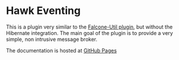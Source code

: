 Hawk Eventing
===============

This is a plugin very similar to the [Falcone-Util plugin](http://grails.org/plugin/falcone-util), but without the Hibernate integration. 
The main goal of the plugin is to provide a very simple, non intrusive message broker.

The documentation is hosted at [GitHub Pages](http://multi-tenant.github.com/grails-hawk-eventing/)